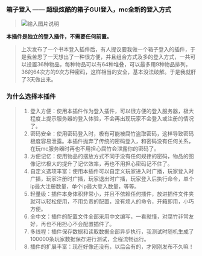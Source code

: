 ### 箱子登入 —— 超级炫酷的箱子GUI登入，mc全新的登入方式

> ![输入图片说明](https://images.gitee.com/uploads/images/2020/0721/232453_62a0b7d6_7835886.gif "011059qc2gv4274gnaj7e4.gif")

 **本插件是独立的登入插件，不需要任何前置。** 
> 上次发布了一个书本登入插件后，有人提议要我做一个箱子登入的插件，于是我苦思了一天想出了一种很方便，并且组合方式及多的登入方式，一共可以设置36种物品，每种物品可以有64种堆叠，可以最多用9种物品排列，36的64次方的9次方种密码，这样相当的安全，基本没法破解。于是我就肝了3天做出来。

### 为什么选择本插件

> 1. 登入方便：使用本插件作为登入插件，可以很方便的登入服务器，极大程度上提示服务器的登入体验，不会再出现玩家不会登入或注册的情况了。
> 1. 密码安全：使用密码登入时，极有可能被腐竹盗取密码，这样导致密码极度容易泄露。本插件抛弃了传统的密码登入，和密码没有任何关系，在玩mc服务器时再也不用担心腐竹会泄露你的密码了。
> 1. 方便记忆：使用物品的摆放方式不同于没有任何规律的密码，物品的图像记忆极大的提升了记忆效率，再也不用担心密码记不住了。
> 1. 自定义选项丰富：使用本插件可以自定义玩家进入时广播，玩家登入时广播，玩家注册时广播，玩家退出时广播，玩家登入后执行命令，单个ip最大注册数量，单个ip最大登入数量，等等。
> 1. 轻量级：插件本身体积非常小，并且不依赖任何插件，放进插件文件夹就可以轻松使用，不用负责的配置，没有烦人的命令，开箱即用，小巧方便。
> 1. 全中文：插件的配置文件全部采用中文编写，一看就懂，对腐竹非常友好，再也不用担心不会配置插件了。
> 1. 多线程：插件保存数据和读取数据全部异步执行，我测试时随机生成了100000条玩家数据保存进行测试，全程流畅运行。
> 1. 插件的扩展丰富：现在好像还没有，以后会有的，才刚刚发布不久嘛！
